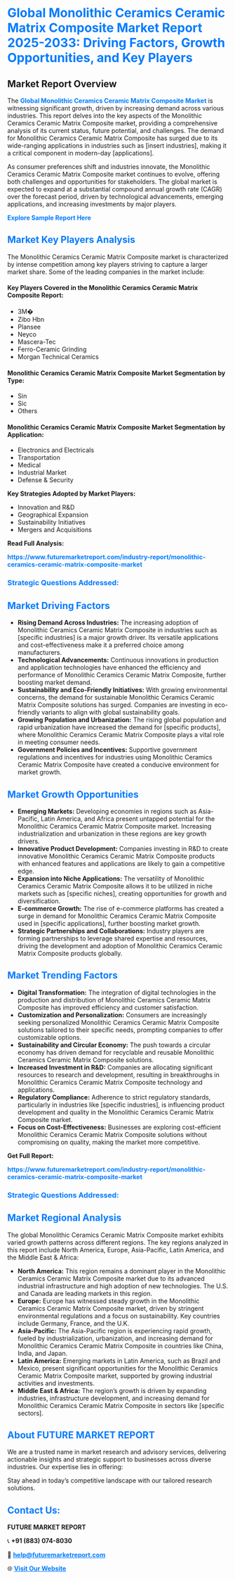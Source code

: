 <h1 style="color: #007BFF;">Global Monolithic Ceramics Ceramic Matrix Composite Market Report 2025-2033: Driving Factors, Growth Opportunities, and Key Players</h1>

<section id="overview">
<h2>Market Report Overview</h2>
<p>The <a href="https://www.futuremarketreport.com/industry-report/monolithic-ceramics-ceramic-matrix-composite-market" style="color: #007BFF; text-decoration: none;"><strong>Global Monolithic Ceramics Ceramic Matrix Composite Market</strong></a> is witnessing significant growth, driven by increasing demand across various industries. This report delves into the key aspects of the Monolithic Ceramics Ceramic Matrix Composite market, providing a comprehensive analysis of its current status, future potential, and challenges. The demand for Monolithic Ceramics Ceramic Matrix Composite has surged due to its wide-ranging applications in industries such as [insert industries], making it a critical component in modern-day [applications].</p>
<p>As consumer preferences shift and industries innovate, the Monolithic Ceramics Ceramic Matrix Composite market continues to evolve, offering both challenges and opportunities for stakeholders. The global market is expected to expand at a substantial compound annual growth rate (CAGR) over the forecast period, driven by technological advancements, emerging applications, and increasing investments by major players.</p>
</section>

<section id="overview">
<p><a href="https://www.futuremarketreport.com/request-sample/reportId=29977" style="color: #007BFF; text-decoration: none;"><strong>Explore Sample Report Here</strong></a></p>
</section>

<section id="key-players">
<h2 style="color: #007BFF;">Market Key Players Analysis</h2>
<p>The Monolithic Ceramics Ceramic Matrix Composite market is characterized by intense competition among key players striving to capture a larger market share. Some of the leading companies in the market include:</p>
<h4>Key Players Covered in the Monolithic Ceramics Ceramic Matrix Composite Report:</h4>
<ul><li>3M�</li><li>Zibo Hbn</li><li>Plansee</li><li>Neyco</li><li>Mascera-Tec</li><li>Ferro-Ceramic Grinding</li><li>Morgan Technical Ceramics</li></ul>
<h4>Monolithic Ceramics Ceramic Matrix Composite Market Segmentation by Type:</h4>
<ul><li>Sin</li><li>Sic</li><li>Others</li></ul>

<h4>Monolithic Ceramics Ceramic Matrix Composite Market Segmentation by Application:</h4>
<ul><li>Electronics and Electricals</li><li>Transportation</li><li>Medical</li><li>Industrial Market</li><li>Defense &amp; Security</li></ul>
<p><strong>Key Strategies Adopted by Market Players:</strong></p>
<ul>
<li>Innovation and R&D</li>
<li>Geographical Expansion</li>
<li>Sustainability Initiatives</li>
<li>Mergers and Acquisitions</li>
</ul>
</section>

<section>
<p><strong>Read Full Analysis: </strong></p><a href="https://www.futuremarketreport.com/industry-report/monolithic-ceramics-ceramic-matrix-composite-market" style="color: #007BFF; text-decoration: none;"><strong>https://www.futuremarketreport.com/industry-report/monolithic-ceramics-ceramic-matrix-composite-market</strong></a>
<h3 style="color: #007BFF;">Strategic Questions Addressed:</h3>
</section>

<section id="driving-factors">
<h2 style="color: #007BFF;">Market Driving Factors</h2>
<ul>
<li><strong>Rising Demand Across Industries:</strong> The increasing adoption of Monolithic Ceramics Ceramic Matrix Composite in industries such as [specific industries] is a major growth driver. Its versatile applications and cost-effectiveness make it a preferred choice among manufacturers.</li>
<li><strong>Technological Advancements:</strong> Continuous innovations in production and application technologies have enhanced the efficiency and performance of Monolithic Ceramics Ceramic Matrix Composite, further boosting market demand.</li>
<li><strong>Sustainability and Eco-Friendly Initiatives:</strong> With growing environmental concerns, the demand for sustainable Monolithic Ceramics Ceramic Matrix Composite solutions has surged. Companies are investing in eco-friendly variants to align with global sustainability goals.</li>
<li><strong>Growing Population and Urbanization:</strong> The rising global population and rapid urbanization have increased the demand for [specific products], where Monolithic Ceramics Ceramic Matrix Composite plays a vital role in meeting consumer needs.</li>
<li><strong>Government Policies and Incentives:</strong> Supportive government regulations and incentives for industries using Monolithic Ceramics Ceramic Matrix Composite have created a conducive environment for market growth.</li>
</ul>
</section>

<section id="growth-opportunities">
<h2 style="color: #007BFF;">Market Growth Opportunities</h2>
<ul>
<li><strong>Emerging Markets:</strong> Developing economies in regions such as Asia-Pacific, Latin America, and Africa present untapped potential for the Monolithic Ceramics Ceramic Matrix Composite market. Increasing industrialization and urbanization in these regions are key growth drivers.</li>
<li><strong>Innovative Product Development:</strong> Companies investing in R&D to create innovative Monolithic Ceramics Ceramic Matrix Composite products with enhanced features and applications are likely to gain a competitive edge.</li>
<li><strong>Expansion into Niche Applications:</strong> The versatility of Monolithic Ceramics Ceramic Matrix Composite allows it to be utilized in niche markets such as [specific niches], creating opportunities for growth and diversification.</li>
<li><strong>E-commerce Growth:</strong> The rise of e-commerce platforms has created a surge in demand for Monolithic Ceramics Ceramic Matrix Composite used in [specific applications], further boosting market growth.</li>
<li><strong>Strategic Partnerships and Collaborations:</strong> Industry players are forming partnerships to leverage shared expertise and resources, driving the development and adoption of Monolithic Ceramics Ceramic Matrix Composite products globally.</li>
</ul>
</section>

<section id="trending-factors">
<h2 style="color: #007BFF;">Market Trending Factors</h2>
<ul>
<li><strong>Digital Transformation:</strong> The integration of digital technologies in the production and distribution of Monolithic Ceramics Ceramic Matrix Composite has improved efficiency and customer satisfaction.</li>
<li><strong>Customization and Personalization:</strong> Consumers are increasingly seeking personalized Monolithic Ceramics Ceramic Matrix Composite solutions tailored to their specific needs, prompting companies to offer customizable options.</li>
<li><strong>Sustainability and Circular Economy:</strong> The push towards a circular economy has driven demand for recyclable and reusable Monolithic Ceramics Ceramic Matrix Composite solutions.</li>
<li><strong>Increased Investment in R&D:</strong> Companies are allocating significant resources to research and development, resulting in breakthroughs in Monolithic Ceramics Ceramic Matrix Composite technology and applications.</li>
<li><strong>Regulatory Compliance:</strong> Adherence to strict regulatory standards, particularly in industries like [specific industries], is influencing product development and quality in the Monolithic Ceramics Ceramic Matrix Composite market.</li>
<li><strong>Focus on Cost-Effectiveness:</strong> Businesses are exploring cost-efficient Monolithic Ceramics Ceramic Matrix Composite solutions without compromising on quality, making the market more competitive.</li>
</ul>
</section>

<section>
<p><strong>Get Full Report: </strong></p><a href="https://www.futuremarketreport.com/industry-report/monolithic-ceramics-ceramic-matrix-composite-market" style="color: #007BFF; text-decoration: none;"><strong>https://www.futuremarketreport.com/industry-report/monolithic-ceramics-ceramic-matrix-composite-market</strong></a>
<h3 style="color: #007BFF;">Strategic Questions Addressed:</h3>
</section>


<section id="regional-analysis">
<h2 style="color: #007BFF;">Market Regional Analysis</h2>
<p>The global Monolithic Ceramics Ceramic Matrix Composite market exhibits varied growth patterns across different regions. The key regions analyzed in this report include North America, Europe, Asia-Pacific, Latin America, and the Middle East & Africa:</p>
<ul>
<li><strong>North America:</strong> This region remains a dominant player in the Monolithic Ceramics Ceramic Matrix Composite market due to its advanced industrial infrastructure and high adoption of new technologies. The U.S. and Canada are leading markets in this region.</li>
<li><strong>Europe:</strong> Europe has witnessed steady growth in the Monolithic Ceramics Ceramic Matrix Composite market, driven by stringent environmental regulations and a focus on sustainability. Key countries include Germany, France, and the U.K.</li>
<li><strong>Asia-Pacific:</strong> The Asia-Pacific region is experiencing rapid growth, fueled by industrialization, urbanization, and increasing demand for Monolithic Ceramics Ceramic Matrix Composite in countries like China, India, and Japan.</li>
<li><strong>Latin America:</strong> Emerging markets in Latin America, such as Brazil and Mexico, present significant opportunities for the Monolithic Ceramics Ceramic Matrix Composite market, supported by growing industrial activities and investments.</li>
<li><strong>Middle East & Africa:</strong> The region’s growth is driven by expanding industries, infrastructure development, and increasing demand for Monolithic Ceramics Ceramic Matrix Composite in sectors like [specific sectors].</li>
</ul>
</section>

<footer>
<h2 style="color: #007BFF;">About FUTURE MARKET REPORT</h2>
<p>We are a trusted name in market research and advisory services, delivering actionable insights and strategic support to businesses across diverse industries. Our expertise lies in offering:</p>

<p>Stay ahead in today’s competitive landscape with our tailored research solutions.</p>

<h2 style="color: #007BFF;">Contact Us:</h2>
<p><strong>FUTURE MARKET REPORT</strong></p>
<p>📞 <strong>+91 (883) 074-8030</strong></p>
<p>📧 <strong><a href="mailto:help@futuremarketreport.com" style="color: #007BFF;">help@futuremarketreport.com</a></strong></p>
<p>🌐 <strong><a href="https://www.futuremarketreport.com/" style="color: #007BFF;">Visit Our Website</a></strong></p>
</footer>